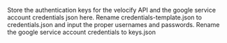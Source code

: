Store the authentication keys for the velocify API and the google service account credentials json here.
Rename credentials-template.json to credentials.json and input the proper usernames and passwords.
Rename the google service account credentials to keys.json